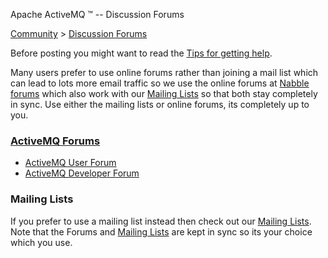 Apache ActiveMQ ™ -- Discussion Forums 

[Community](community.md) > [Discussion Forums](CommunityCommunity/Community/discussion-forums.md)


Before posting you might want to read the [Tips for getting help](CommunityCommunity/Community/tips-for-getting-help.md).

Many users prefer to use online forums rather than joining a mail list which can lead to lots more email traffic so we use the online forums at [Nabble forums](http://activemq.2283324.n4.nabble.com/) which also work with our [Mailing Lists](Community/mailing-lists.md) so that both stay completely in sync. Use either the mailing lists or online forums, its completely up to you.

### [ActiveMQ Forums](http://activemq.2283324.n4.nabble.com/)

*   [ActiveMQ User Forum](http://activemq.2283324.n4.nabble.com/ActiveMQ-User-f2341805.html)
*   [ActiveMQ Developer Forum](http://activemq.2283324.n4.nabble.com/ActiveMQ-Dev-f2368404.html)

### Mailing Lists

If you prefer to use a mailing list instead then check out our [Mailing Lists](Community/mailing-lists.md). Note that the Forums and [Mailing Lists](Community/mailing-lists.md) are kept in sync so its your choice which you use.

